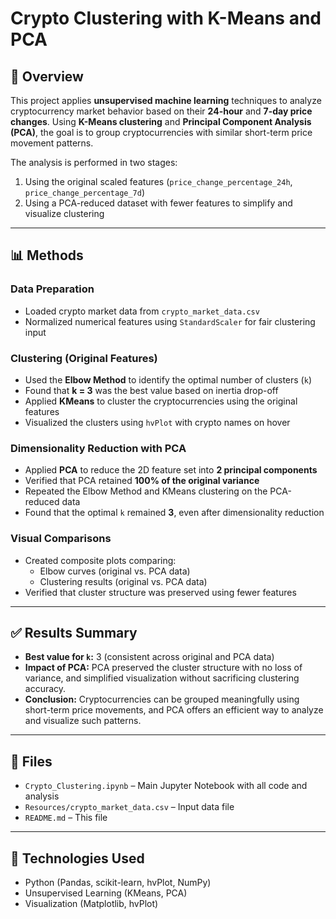 # Crypto Clustering with K-Means and PCA

## 📌 Overview

This project applies **unsupervised machine learning** techniques to analyze cryptocurrency market behavior based on their **24-hour** and **7-day price changes**. Using **K-Means clustering** and **Principal Component Analysis (PCA)**, the goal is to group cryptocurrencies with similar short-term price movement patterns.

The analysis is performed in two stages:
1. Using the original scaled features (`price_change_percentage_24h`, `price_change_percentage_7d`)
2. Using a PCA-reduced dataset with fewer features to simplify and visualize clustering

---

## 📊 Methods

### Data Preparation
- Loaded crypto market data from `crypto_market_data.csv`
- Normalized numerical features using `StandardScaler` for fair clustering input

### Clustering (Original Features)
- Used the **Elbow Method** to identify the optimal number of clusters (`k`)
- Found that **k = 3** was the best value based on inertia drop-off
- Applied **KMeans** to cluster the cryptocurrencies using the original features
- Visualized the clusters using `hvPlot` with crypto names on hover

### Dimensionality Reduction with PCA
- Applied **PCA** to reduce the 2D feature set into **2 principal components**
- Verified that PCA retained **100% of the original variance**
- Repeated the Elbow Method and KMeans clustering on the PCA-reduced data
- Found that the optimal `k` remained **3**, even after dimensionality reduction

### Visual Comparisons
- Created composite plots comparing:
  - Elbow curves (original vs. PCA data)
  - Clustering results (original vs. PCA data)
- Verified that cluster structure was preserved using fewer features

---

## ✅ Results Summary

- **Best value for `k`:** 3 (consistent across original and PCA data)
- **Impact of PCA:** PCA preserved the cluster structure with no loss of variance, and simplified visualization without sacrificing clustering accuracy.
- **Conclusion:** Cryptocurrencies can be grouped meaningfully using short-term price movements, and PCA offers an efficient way to analyze and visualize such patterns.

---

## 📁 Files

- `Crypto_Clustering.ipynb` – Main Jupyter Notebook with all code and analysis
- `Resources/crypto_market_data.csv` – Input data file
- `README.md` – This file

---

## 🚀 Technologies Used

- Python (Pandas, scikit-learn, hvPlot, NumPy)
- Unsupervised Learning (KMeans, PCA)
- Visualization (Matplotlib, hvPlot)

